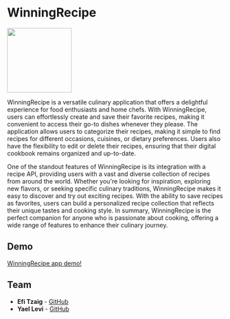 # WinningRecipe

<img src="https://github.com/efi1397/WinningRecipe/assets/87939993/2e8074bf-45dd-450c-abae-29eb04063711" width="150" height="150">

WinningRecipe is a versatile culinary application that offers a delightful experience for food enthusiasts and home chefs. 
With WinningRecipe, users can effortlessly create and save their favorite recipes, making it convenient to access their go-to dishes whenever they please. 
The application allows users to categorize their recipes, making it simple to find recipes for different occasions, cuisines, or dietary preferences. 
Users also have the flexibility to edit or delete their recipes, ensuring that their digital cookbook remains organized and up-to-date.

One of the standout features of WinningRecipe is its integration with a recipe API, providing users with a vast and diverse collection of recipes from around the world. 
Whether you're looking for inspiration, exploring new flavors, or seeking specific culinary traditions, WinningRecipe makes it easy to discover and try out exciting recipes. 
With the ability to save recipes as favorites, users can build a personalized recipe collection that reflects their unique tastes and cooking style. 
In summary, WinningRecipe is the perfect companion for anyone who is passionate about cooking, offering a wide range of features to enhance their culinary journey.

## Demo
[WinningRecipe app demo!](https://clipchamp.com/watch/7NRZZL0rDwx)

## Team

- **Efi Tzaig** - [GitHub](https://github.com/efi1397)
- **Yael Levi** - [GitHub](https://github.com/yaellevi8)
